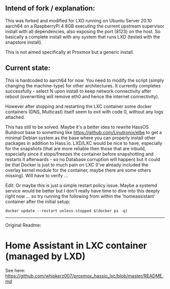 ## Intend of fork / explanation:

This was forked and modified for LXD running on Ubuntu Server 20.10 aarch64 on a RaspberryPi 4 8GB executing the current upstream supervisor install with all dependencies, also exposing the port (8123) on the host. So basically a complete install with any system that runs LXD (tested with the snapstore install).

This is not aimed specifically at Proxmox but a generic install.

## Current state:

This is hardcoded to aarch64 for now. You need to modify the script (simply changing the machine-type) for other architectures. It currently completes successfully - select N upon install to keep network connectivity after reboot (overwriting will remove eth0 and hence the internet connectivity). 

However after stopping and restarting the LXC container some docker containers (DNS, Multicast) itself seem to exit with code 0, without any logs attached.

This has still to be solved. Maybe it's a better idea to rewrite HassOS Buildroot base to something like https://github.com/Linutronix/elbe to get a minimal Debian system as the base where you can properly install other packages in addition to Hass.io. LXD/LXC would be nice to have, especially for the snapshots (that are more reliable then those that are inbuild, especially since it stops/freezes the container before snapshotting and restarts it afterwards - so no Database corruption will happen) but it could be that Docker is just to much pain on LXC (I've already included the overlay kernel module for the container, maybe there are some others missing). Will have to verify ...

Edit: Or maybe this is just a simple restart policy issue. Maybe a systemd service would be better but I don't really have time to dive into this deeply right now ... so try running the following from within the 'homeassistant' container after the initial setup:

    docker update --restart unless-stopped $(docker ps -q)
    
----

Original Readme:

# Home Assistant in LXC container (managed by LXD)

See here: https://github.com/whiskerz007/proxmox_hassio_lxc/blob/master/README.md

